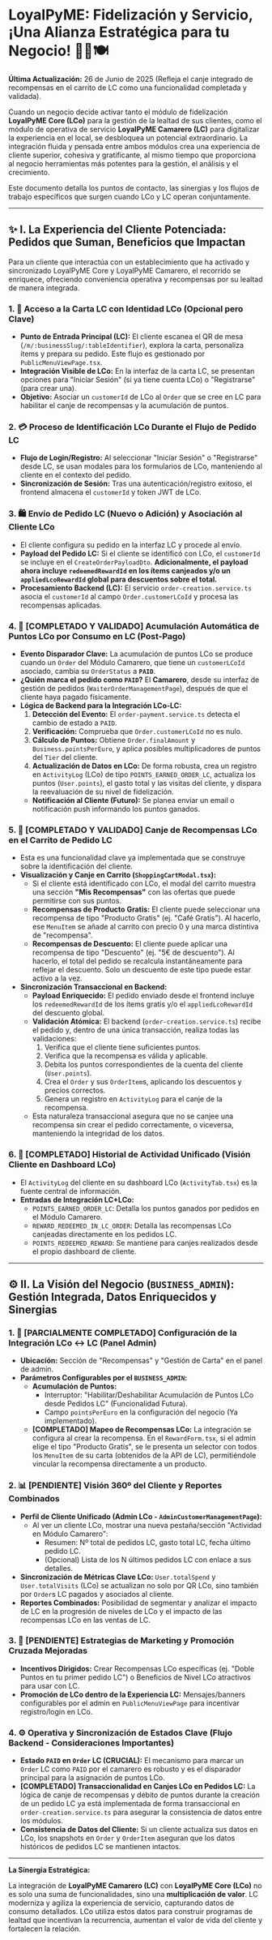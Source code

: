 # LoyalPyME: Fidelización y Servicio, ¡Una Alianza Estratégica para tu Negocio! 🤝🌟🍽️

**Última Actualización:** 26 de Junio de 2025 (Refleja el canje integrado de recompensas en el carrito de LC como una funcionalidad completada y validada).

Cuando un negocio decide activar tanto el módulo de fidelización **LoyalPyME Core (LCo)** para la gestión de la lealtad de sus clientes, como el módulo de operativa de servicio **LoyalPyME Camarero (LC)** para digitalizar la experiencia en el local, se desbloquea un potencial extraordinario. La integración fluida y pensada entre ambos módulos crea una experiencia de cliente superior, cohesiva y gratificante, al mismo tiempo que proporciona al negocio herramientas más potentes para la gestión, el análisis y el crecimiento.

Este documento detalla los puntos de contacto, las sinergias y los flujos de trabajo específicos que surgen cuando LCo y LC operan conjuntamente.

---

## ✨ I. La Experiencia del Cliente Potenciada: Pedidos que Suman, Beneficios que Impactan

Para un cliente que interactúa con un establecimiento que ha activado y sincronizado LoyalPyME Core y LoyalPyME Camarero, el recorrido se enriquece, ofreciendo conveniencia operativa y recompensas por su lealtad de manera integrada.

### 1. 📲 Acceso a la Carta LC con Identidad LCo (Opcional pero Clave)

- **Punto de Entrada Principal (LC):** El cliente escanea el QR de mesa (`/m/:businessSlug/:tableIdentifier`), explora la carta, personaliza ítems y prepara su pedido. Este flujo es gestionado por `PublicMenuViewPage.tsx`.
- **Integración Visible de LCo:** En la interfaz de la carta LC, se presentan opciones para "Iniciar Sesión" (si ya tiene cuenta LCo) o "Registrarse" (para crear una).
- **Objetivo:** Asociar un `customerId` de LCo al `Order` que se cree en LC para habilitar el canje de recompensas y la acumulación de puntos.

### 2. 💳 Proceso de Identificación LCo Durante el Flujo de Pedido LC

- **Flujo de Login/Registro:** Al seleccionar "Iniciar Sesión" o "Registrarse" desde LC, se usan modales para los formularios de LCo, manteniendo al cliente en el contexto del pedido.
- **Sincronización de Sesión:** Tras una autenticación/registro exitoso, el frontend almacena el `customerId` y token JWT de LCo.

### 3. 🛍️ Envío de Pedido LC (Nuevo o Adición) y Asociación al Cliente LCo

- El cliente configura su pedido en la interfaz LC y procede al envío.
- **Payload del Pedido LC:** Si el cliente se identificó con LCo, el `customerId` se incluye en el `CreateOrderPayloadDto`. **Adicionalmente, el payload ahora incluye `redeemedRewardId` en los ítems canjeados y/o un `appliedLcoRewardId` global para descuentos sobre el total.**
- **Procesamiento Backend (LC):** El servicio `order-creation.service.ts` asocia el `customerId` al campo `Order.customerLCoId` y procesa las recompensas aplicadas.

### 4. 💯 [COMPLETADO Y VALIDADO] Acumulación Automática de Puntos LCo por Consumo en LC (Post-Pago)

- **Evento Disparador Clave:** La acumulación de puntos LCo se produce cuando un `Order` del Módulo Camarero, que tiene un `customerLCoId` asociado, cambia su `OrderStatus` a **`PAID`**.
- **¿Quién marca el pedido como `PAID`?** El **Camarero**, desde su interfaz de gestión de pedidos (`WaiterOrderManagementPage`), después de que el cliente haya pagado físicamente.
- **Lógica de Backend para la Integración LCo-LC:**
  1.  **Detección del Evento:** El `order-payment.service.ts` detecta el cambio de estado a `PAID`.
  2.  **Verificación:** Comprueba que `Order.customerLCoId` no es nulo.
  3.  **Cálculo de Puntos:** Obtiene `Order.finalAmount` y `Business.pointsPerEuro`, y aplica posibles multiplicadores de puntos del `Tier` del cliente.
  4.  **Actualización de Datos en LCo:** De forma robusta, crea un registro en `ActivityLog` (LCo) de tipo `POINTS_EARNED_ORDER_LC`, actualiza los puntos (`User.points`), el gasto total y las visitas del cliente, y dispara la reevaluación de su nivel de fidelización.
  - **Notificación al Cliente (Futuro):** Se planea enviar un email o notificación push informando los puntos ganados.

### 5. 🌟 [COMPLETADO Y VALIDADO] Canje de Recompensas LCo en el Carrito de Pedido LC

- Esta es una funcionalidad clave ya implementada que se construye sobre la identificación del cliente.
- **Visualización y Canje en Carrito (`ShoppingCartModal.tsx`):**
  - Si el cliente está identificado con LCo, el modal del carrito muestra una sección **"Mis Recompensas"** con las ofertas que puede permitirse con sus puntos.
  - **Recompensas de Producto Gratis:** El cliente puede seleccionar una recompensa de tipo "Producto Gratis" (ej. "Café Gratis"). Al hacerlo, ese `MenuItem` se añade al carrito con precio 0 y una marca distintiva de "recompensa".
  - **Recompensas de Descuento:** El cliente puede aplicar una recompensa de tipo "Descuento" (ej. "5€ de descuento"). Al hacerlo, el total del pedido se recalcula instantáneamente para reflejar el descuento. Solo un descuento de este tipo puede estar activo a la vez.
- **Sincronización Transaccional en Backend:**
  - **Payload Enriquecido:** El pedido enviado desde el frontend incluye los `redeemedRewardId` de los ítems gratis y/o el `appliedLcoRewardId` del descuento global.
  - **Validación Atómica:** El backend (`order-creation.service.ts`) recibe el pedido y, dentro de una única transacción, realiza todas las validaciones:
    1.  Verifica que el cliente tiene suficientes puntos.
    2.  Verifica que la recompensa es válida y aplicable.
    3.  Debita los puntos correspondientes de la cuenta del cliente (`User.points`).
    4.  Crea el `Order` y sus `OrderItem`s, aplicando los descuentos y precios correctos.
    5.  Genera un registro en `ActivityLog` para el canje de la recompensa.
  - Esta naturaleza transaccional asegura que no se canjee una recompensa sin crear el pedido correctamente, o viceversa, manteniendo la integridad de los datos.

### 6. 📜 [COMPLETADO] Historial de Actividad Unificado (Visión Cliente en Dashboard LCo)

- El `ActivityLog` del cliente en su dashboard LCo (`ActivityTab.tsx`) es la fuente central de información.
- **Entradas de Integración LC+LCo:**
  - `POINTS_EARNED_ORDER_LC`: Detalla los puntos ganados por pedidos en el Módulo Camarero.
  - `REWARD_REDEEMED_IN_LC_ORDER`: Detalla las recompensas LCo canjeadas directamente en los pedidos LC.
  - `POINTS_REDEEMED_REWARD`: Se mantiene para canjes realizados desde el propio dashboard de cliente.

---

## ⚙️ II. La Visión del Negocio (`BUSINESS_ADMIN`): Gestión Integrada, Datos Enriquecidos y Sinergias

### 1. 🔗 [PARCIALMENTE COMPLETADO] Configuración de la Integración LCo <-> LC (Panel Admin)

- **Ubicación:** Sección de "Recompensas" y "Gestión de Carta" en el panel de admin.
- **Parámetros Configurables por el `BUSINESS_ADMIN`:**
  - **Acumulación de Puntos:**
    - Interruptor: "Habilitar/Deshabilitar Acumulación de Puntos LCo desde Pedidos LC" (Funcionalidad Futura).
    - Campo `pointsPerEuro` en la configuración del negocio (Ya implementado).
  - **[COMPLETADO] Mapeo de Recompensas LCo:** La integración se configura al crear la recompensa. En el `RewardForm.tsx`, si el admin elige el tipo "Producto Gratis", se le presenta un selector con todos los `MenuItem` de su carta (obtenidos de la API de LC), permitiéndole vincular la recompensa directamente a un producto.

### 2. 📊 [PENDIENTE] Visión 360º del Cliente y Reportes Combinados

- **Perfil de Cliente Unificado (Admin LCo - `AdminCustomerManagementPage`):**
  - Al ver un cliente LCo, mostrar una nueva pestaña/sección "Actividad en Módulo Camarero":
    - Resumen: Nº total de pedidos LC, gasto total LC, fecha último pedido LC.
    - (Opcional) Lista de los N últimos pedidos LC con enlace a sus detalles.
- **Sincronización de Métricas Clave LCo:** `User.totalSpend` y `User.totalVisits` (LCo) se actualizan no solo por QR LCo, sino también por `Order`s LC pagados y asociados al cliente.
- **Reportes Combinados:** Posibilidad de segmentar y analizar el impacto de LC en la progresión de niveles de LCo y el impacto de las recompensas LCo en las ventas de LC.

### 3. 📢 [PENDIENTE] Estrategias de Marketing y Promoción Cruzada Mejoradas

- **Incentivos Dirigidos:** Crear Recompensas LCo específicas (ej. "Doble Puntos en tu primer pedido LC") o Beneficios de Nivel LCo atractivos para usar con LC.
- **Promoción de LCo dentro de la Experiencia LC:** Mensajes/banners configurables por el admin en `PublicMenuViewPage` para incentivar registro/login en LCo.

### 4. ⚙️ Operativa y Sincronización de Estados Clave (Flujo Backend - Consideraciones Importantes)

- **Estado `PAID` en `Order` LC (CRUCIAL):** El mecanismo para marcar un `Order` LC como `PAID` por el camarero es robusto y es el disparador principal para la asignación de puntos LCo.
- **[COMPLETADO] Transaccionalidad en Canjes LCo en Pedidos LC:** La lógica de canje de recompensas y débito de puntos durante la creación de un pedido LC ya está implementada de forma transaccional en `order-creation.service.ts` para asegurar la consistencia de datos entre los módulos.
- **Consistencia de Datos del Cliente:** Si un cliente actualiza sus datos en LCo, los snapshots en `Order` y `OrderItem` aseguran que los datos históricos de pedidos LC se mantienen intactos.

---

**La Sinergia Estratégica:**

La integración de **LoyalPyME Camarero (LC)** con **LoyalPyME Core (LCo)** no es solo una suma de funcionalidades, sino una **multiplicación de valor**. LC moderniza y agiliza la experiencia de servicio, capturando datos de consumo detallados. LCo utiliza estos datos para construir programas de lealtad que incentivan la recurrencia, aumentan el valor de vida del cliente y fortalecen la relación.
